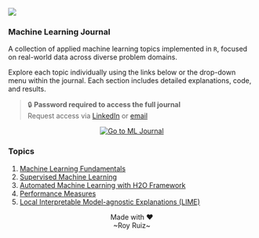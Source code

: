 <!-- Institute LOGO -->

![](images/logo.png)

### Machine Learning Journal

A collection of applied machine learning topics implemented in `R`, focused on real-world data across diverse problem domains.

Explore each topic individually using the links below or the drop-down menu within the journal. Each section includes detailed explanations, code, and results.

> 🔒 **Password required to access the full journal**  
> Request access via [LinkedIn](https://www.linkedin.com/in/royruiz083/) or [email](mailto:ask.royruiz@gmail.com)

<p align="center">
  <a href="https://royruiz-dev.github.io/r-machine-learning-journal/journal_encrypted.html">
    <img src="https://img.shields.io/badge/Click%20to%20View%20ML%20Journal-27B9CE?style=for-the-badge&logo=github" alt="Go to ML Journal">
  </a>
</p>

### Topics

1. [Machine Learning Fundamentals](https://royruiz-dev.github.io/r-machine-learning-journal/5e01119318c9a8ebe0a0dbe4417d069d600e8557/01_ml_fund.html)
2. [Supervised Machine Learning](https://royruiz-dev.github.io/r-machine-learning-journal/5e01119318c9a8ebe0a0dbe4417d069d600e8557/02_ml_sup.html)
3. [Automated Machine Learning with H2O Framework](https://royruiz-dev.github.io/r-machine-learning-journal/5e01119318c9a8ebe0a0dbe4417d069d600e8557/03_ml_aut.html)
4. [Performance Measures](https://royruiz-dev.github.io/r-machine-learning-journal/5e01119318c9a8ebe0a0dbe4417d069d600e8557/04_perf_meas.html)
5. [Local Interpretable Model-agnostic Explanations (LIME)](https://royruiz-dev.github.io/r-machine-learning-journal/5e01119318c9a8ebe0a0dbe4417d069d600e8557/05_lime.html)

<p align="center">
  Made with ♥
  <br />~Roy Ruiz~
</p>
